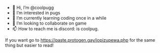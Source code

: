 - 👋 Hi, I’m @coolpugg
- 👀 I’m interested in pugs
- 🌱 I’m currently learning coding once in a while
- 💞️ I’m looking to collaborate on game
- 📫 How to reach me is discord: is coolpug.

If you want go to https://paste.protogen.gay/jopizupewa.php for the same thing but easier to read!
